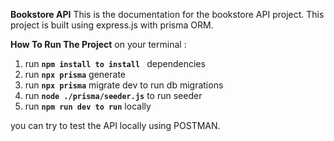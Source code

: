 **Bookstore API**
This is the documentation for the bookstore API project. This project is built using express.js with prisma ORM.

**How To Run The Project**
on your terminal :
1. run **```npm install to install ```** dependencies
2. run **```npx prisma```** generate
3. run **```npx prisma```**  migrate dev to run db migrations
4. run **```node ./prisma/seeder.js```**  to run seeder
5. run **```npm run dev to run```**  locally

you can try to test the API locally using POSTMAN.